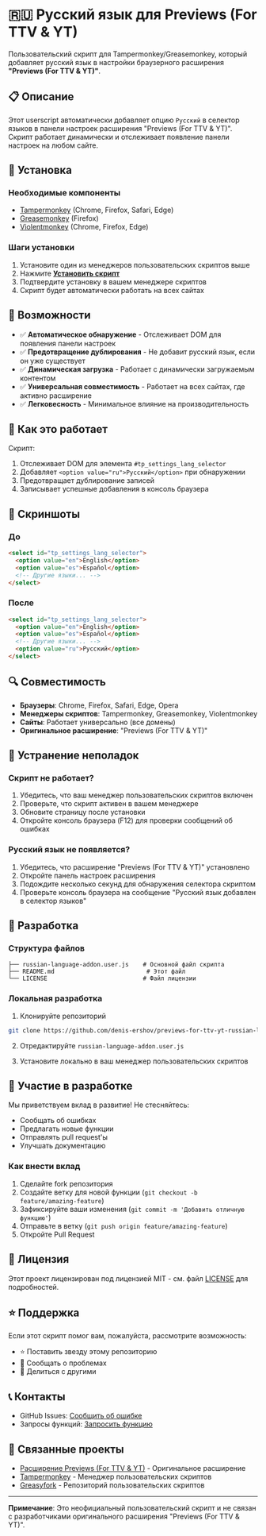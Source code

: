 # 🇷🇺 Русский язык для Previews (For TTV & YT)

Пользовательский скрипт для Tampermonkey/Greasemonkey, который добавляет русский язык в настройки браузерного расширения **"Previews (For TTV & YT)"**.

## 📋 Описание

Этот userscript автоматически добавляет опцию `Русский` в селектор языков в панели настроек расширения "Previews (For TTV & YT)". Скрипт работает динамически и отслеживает появление панели настроек на любом сайте.

## 🔧 Установка

### Необходимые компоненты
- [Tampermonkey](https://www.tampermonkey.net/) (Chrome, Firefox, Safari, Edge)
- [Greasemonkey](https://www.greasespot.net/) (Firefox)
- [Violentmonkey](https://violentmonkey.github.io/) (Chrome, Firefox, Edge)

### Шаги установки
1. Установите один из менеджеров пользовательских скриптов выше
2. Нажмите [**Установить скрипт**](https://github.com/denis-ershov/previews-for-ttv-yt-russian-language/raw/main/russian-language-addon.user.js)
3. Подтвердите установку в вашем менеджере скриптов
4. Скрипт будет автоматически работать на всех сайтах

## 🚀 Возможности

- ✅ **Автоматическое обнаружение** - Отслеживает DOM для появления панели настроек
- ✅ **Предотвращение дублирования** - Не добавит русский язык, если он уже существует
- ✅ **Динамическая загрузка** - Работает с динамически загружаемым контентом
- ✅ **Универсальная совместимость** - Работает на всех сайтах, где активно расширение
- ✅ **Легковесность** - Минимальное влияние на производительность

## 🎯 Как это работает

Скрипт:
1. Отслеживает DOM для элемента `#tp_settings_lang_selector`
2. Добавляет `<option value="ru">Русский</option>` при обнаружении
3. Предотвращает дублирование записей
4. Записывает успешные добавления в консоль браузера

## 📸 Скриншоты

### До
```html
<select id="tp_settings_lang_selector">
  <option value="en">English</option>
  <option value="es">Español</option>
  <!-- Другие языки... -->
</select>
```

### После
```html
<select id="tp_settings_lang_selector">
  <option value="en">English</option>
  <option value="es">Español</option>
  <!-- Другие языки... -->
  <option value="ru">Русский</option>
</select>
```

## 🔍 Совместимость

- **Браузеры**: Chrome, Firefox, Safari, Edge, Opera
- **Менеджеры скриптов**: Tampermonkey, Greasemonkey, Violentmonkey
- **Сайты**: Работает универсально (все домены)
- **Оригинальное расширение**: "Previews (For TTV & YT)"

## 🐛 Устранение неполадок

### Скрипт не работает?
1. Убедитесь, что ваш менеджер пользовательских скриптов включен
2. Проверьте, что скрипт активен в вашем менеджере
3. Обновите страницу после установки
4. Откройте консоль браузера (F12) для проверки сообщений об ошибках

### Русский язык не появляется?
1. Убедитесь, что расширение "Previews (For TTV & YT)" установлено
2. Откройте панель настроек расширения
3. Подождите несколько секунд для обнаружения селектора скриптом
4. Проверьте консоль браузера на сообщение "Русский язык добавлен в селектор языков"

## 📝 Разработка

### Структура файлов
```
├── russian-language-addon.user.js    # Основной файл скрипта
├── README.md                          # Этот файл
└── LICENSE                           # Файл лицензии
```

### Локальная разработка
1. Клонируйте репозиторий
```bash
git clone https://github.com/denis-ershov/previews-for-ttv-yt-russian-language.git
```

2. Отредактируйте `russian-language-addon.user.js`

3. Установите локально в ваш менеджер пользовательских скриптов

## 🤝 Участие в разработке

Мы приветствуем вклад в развитие! Не стесняйтесь:
- Сообщать об ошибках
- Предлагать новые функции
- Отправлять pull request'ы
- Улучшать документацию

### Как внести вклад
1. Сделайте fork репозитория
2. Создайте ветку для новой функции (`git checkout -b feature/amazing-feature`)
3. Зафиксируйте ваши изменения (`git commit -m 'Добавить отличную функцию'`)
4. Отправьте в ветку (`git push origin feature/amazing-feature`)
5. Откройте Pull Request

## 📄 Лицензия

Этот проект лицензирован под лицензией MIT - см. файл [LICENSE](LICENSE) для подробностей.

## ⭐ Поддержка

Если этот скрипт помог вам, пожалуйста, рассмотрите возможность:
- ⭐ Поставить звезду этому репозиторию
- 🐛 Сообщать о проблемах
- 🔄 Делиться с другими

## 📞 Контакты

- GitHub Issues: [Сообщить об ошибке](https://github.com/denis-ershov/previews-for-ttv-yt-russian-language/issues)
- Запросы функций: [Запросить функцию](https://github.com/denis-ershov/previews-for-ttv-yt-russian-language/issues/new)

## 🔗 Связанные проекты

- [Расширение Previews (For TTV & YT)](https://chrome.google.com/webstore/detail/previews-for-ttv-yt/) - Оригинальное расширение
- [Tampermonkey](https://www.tampermonkey.net/) - Менеджер пользовательских скриптов
- [Greasyfork](https://greasyfork.org/) - Репозиторий пользовательских скриптов

---

**Примечание**: Это неофициальный пользовательский скрипт и не связан с разработчиками оригинального расширения "Previews (For TTV & YT)".
